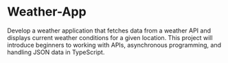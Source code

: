 # Weather-App
Develop a weather application that fetches data from a weather API and displays current weather conditions for a given location. This project will introduce beginners to working with APIs, asynchronous programming, and handling JSON data in TypeScript.
